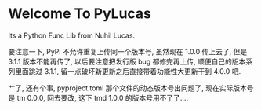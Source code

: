 # Welcome To PyLucas

Its a Python Func Lib from Nuhil Lucas.

要注意一下, PyPi 不允许重复上传同一个版本号, 虽然现在 1.0.0 传上去了, 但是 3.1.1 版本不能再传了, 以后要注意把发行版 bug 都修完再上传, 顺便自己的版本系列里面跳过 3.1.1, 留一点破坏新更新之后直接带着功能性大更新干到 4.0.0 吧.

艹了, 还有个事, pyproject.toml 那个文件的动态版本号出问题了, 现在实际版本号是 tm 0.0.0, 回去要改, 这下 tmd 1.0.0 的版本号用不了了....
